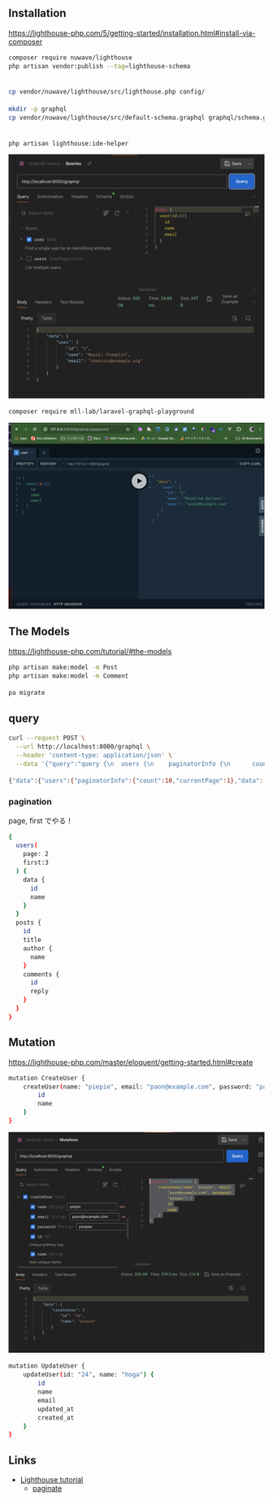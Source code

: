 ## Installation

https://lighthouse-php.com/5/getting-started/installation.html#install-via-composer

``` sh
composer require nuwave/lighthouse
php artisan vendor:publish --tag=lighthouse-schema


cp vendor/nuwave/lighthouse/src/lighthouse.php config/

mkdir -p graphql
cp vendor/nuwave/lighthouse/src/default-schema.graphql graphql/schema.graphql


php artisan lighthouse:ide-helper
```

![](./docs/getting-started.png)

``` sh
composer require mll-lab/laravel-graphql-playground
```

![](./docs/playground.png)

## The Models

https://lighthouse-php.com/tutorial/#the-models

``` sh
php artisan make:model -m Post
php artisan make:model -m Comment

pa migrate
```

## query

``` sh
curl --request POST \
  --url http://localhost:8000/graphql \
  --header 'content-type: application/json' \
  --data '{"query":"query {\n  users {\n    paginatorInfo {\n      count\n      currentPage\n    }\n    data {\n      id\n      name\n      email\n      created_at\n      updated_at\n    }\n  }\n}"}'

{"data":{"users":{"paginatorInfo":{"count":10,"currentPage":1},"data":[{"id":"1","name":"Mariano White","email":"corrine.oreilly@example.com","created_at":"2024-04-16 14:50:29","updated_at":"2024-04-16 14:50:29"},{"id":"2","name":"Adela Emmerich","email":"rae50@example.net","created_at":"2024-04-16 14:50:29","updated_at":"2024-04-16 14:50:29"},{"id":"3","name":"Laurie Corwin","email":"lakin.shirley@example.org","created_at":"2024-04-16 14:50:29","updated_at":"2024-04-16 14:50:29"},{"id":"4","name":"Aglae Pouros","email":"theidenreich@example.com","created_at":"2024-04-16 14:50:29","updated_at":"2024-04-16 14:50:29"},{"id":"5","name":"Jody Marquardt","email":"luz98@example.com","created_at":"2024-04-16 14:50:29","updated_at":"2024-04-16 14:50:29"},{"id":"6","name":"Miss Violette Wiegand IV","email":"eichmann.tom@example.net","created_at":"2024-04-16 14:50:29","updated_at":"2024-04-16 14:50:29"},{"id":"7","name":"Simeon Quitzon","email":"klocko.karolann@example.org","created_at":"2024-04-16 14:50:29","updated_at":"2024-04-16 14:50:29"},{"id":"8","name":"America Bahringer","email":"alta.waelchi@example.net","created_at":"2024-04-16 14:50:29","updated_at":"2024-04-16 14:50:29"},{"id":"9","name":"Oran Langosh PhD","email":"leda87@example.com","created_at":"2024-04-16 14:50:29","updated_at":"2024-04-16 14:50:29"},{"id":"10","name":"Giuseppe Funk","email":"damon.reilly@example.com","created_at":"2024-04-16 14:50:29","updated_at":"2024-04-16 14:50:29"}]}}}
```

### pagination

page, first でやる！

``` sh
{
  users(
    page: 2
    first:3
  ) {
    data {
      id
      name
    }
  }
  posts {
    id
    title
    author {
      name
    }
    comments {
      id
      reply
    }
  }
}
```

## Mutation

https://lighthouse-php.com/master/eloquent/getting-started.html#create

``` sh
mutation CreateUser {
    createUser(name: "piepie", email: "paon@example.com", password: "paopao") {
        id
        name
    }
}
```

![](./docs/mutation.png)

``` sh
mutation UpdateUser {
    updateUser(id: "24", name: "hoga") {
        id
        name
        email
        updated_at
        created_at
    }
}
```

## Links

- [Lighthouse tutorial](https://lighthouse-php.com/tutorial/#what-is-graphql)
  - [paginate](https://lighthouse-php.com/master/api-reference/directives.html#paginate)
